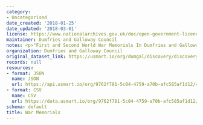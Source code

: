 ```yaml
---
category:
- Uncategorised
date_created: '2018-01-25'
date_updated: '2018-03-01'
license: https://www.nationalarchives.gov.uk/doc/open-government-licence/version/3/
maintainer: Dumfries and Galloway Council
notes: <p>"First and Second World War Memorials In Dumfries and Galloway"</p>
organization: Dumfries and Galloway Council
original_dataset_link: https://usmart.io/org/dumgal/discovery/discovery-view-detail/f509dd00-1165-4320-bb46-ccd30e6065fc
records: null
resources:
- format: JSON
  name: JSON
  url: https://api.usmart.io/org/9762f781-5c04-4759-a70b-afc585af1d12/49940e83-2d78-45c3-ab67-c1254be8599d/1/urql
- format: CSV
  name: CSV
  url: https://data.usmart.io/org/9762f781-5c04-4759-a70b-afc585af1d12/resource?resourceGUID=ed75f3c8-f6bf-42dc-9540-c18467f4597b
schema: default
title: War Memorials
---
```

